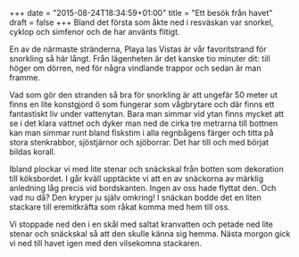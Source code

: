 +++
date = "2015-08-24T18:34:59+01:00"
title = "Ett besök från havet"
draft = false
+++
Bland det första som åkte ned i resväskan var snorkel, cyklop och simfenor och de har använts flitigt.

En av de närmaste stränderna, Playa las Vistas är vår favoritstrand för snorkling så här långt. Från lägenheten är det kanske tio minuter dit: till höger om dörren, ned för några vindlande trappor och sedan är man framme. 

Vad som gör den stranden så bra för snorkling är att ungefär 50 meter ut finns en lite konstgjord ö som fungerar som vågbrytare och där finns ett fantastiskt liv under vattenytan. Bara man simmar vid ytan finns mycket att se i det klara vattnet och dyker man ned de cirka tre metrarna till bottnen kan man simmar runt bland fiskstim i alla regnbågens färger och titta på stora stenkrabbor, sjöstjärnor och sjöborrar. Det har till och med börjat bildas korall.

Ibland plockar vi med lite stenar och snäckskal från botten som dekoration till köksbordet. I går kväll upptäckte vi att en av snäckorna av märklig anledning låg precis vid bordskanten. Ingen av oss hade flyttat den. Och vad nu då? Den kryper ju själv omkring! I snäckan bodde det en liten stackare till eremitkräfta som råkat komma med hem till oss. 

Vi stoppade ned den i en skål med saltat kranvatten och petade ned lite stenar och snäckskal så att den skulle känna sig hemma. Nästa morgon gick vi ned till havet igen med den vilsekomna stackaren. 

